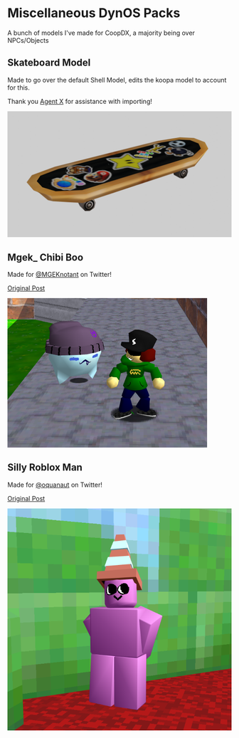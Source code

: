 # Miscellaneous DynOS Packs
A bunch of models I've made for CoopDX, a majority being over NPCs/Objects

## Skateboard Model
Made to go over the default Shell Model, edits the koopa model to account for this.

Thank you [Agent X](https://github.com/Agent-11) for assistance with importing!

 ![image](dynos/Skateboard/Skateboard_Render.png)

## Mgek_ Chibi Boo
Made for [@MGEKnotant](https://twitter.com/MGEKnotant) on Twitter!

[Original Post](https://x.com/6094Squishy/status/1698019484752375967?s=20)

 ![image](dynos/MGEK_%20Chibi%20Boo/wgat%20the%20fuck%20chibi%20real.png)

## Silly Roblox Man
Made for [@oquanaut](https://twitter.com/oquanaut) on Twitter!

[Original Post](https://x.com/6094Squishy/status/1698735161809195210?s=20)

 ![image](dynos/Oqua%20-%20Silly%20Roblox%20Man/there%20he%20is!!!.png)